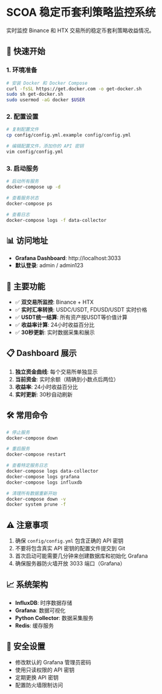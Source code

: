 # SCOA 稳定币套利策略监控系统

实时监控 Binance 和 HTX 交易所的稳定币套利策略收益情况。

## 🚀 快速开始

### 1. 环境准备
```bash
# 安装 Docker 和 Docker Compose
curl -fsSL https://get.docker.com -o get-docker.sh
sudo sh get-docker.sh
sudo usermod -aG docker $USER
```

### 2. 配置设置
```bash
# 复制配置文件
cp config/config.yml.example config/config.yml

# 编辑配置文件，添加你的 API 密钥
vim config/config.yml
```

### 3. 启动服务
```bash
# 启动所有服务
docker-compose up -d

# 查看服务状态
docker-compose ps

# 查看日志
docker-compose logs -f data-collector
```

## 📊 访问地址

- **Grafana Dashboard**: http://localhost:3033
- **默认登录**: admin / admin123

## 🔧 主要功能

- ✅ **双交易所监控**: Binance + HTX
- ✅ **实时汇率转换**: USDC/USDT, FDUSD/USDT 实时价格
- ✅ **USDT统一结算**: 所有资产按USDT等价值计算
- ✅ **收益率计算**: 24小时收益百分比
- ✅ **30秒更新**: 实时数据采集和展示

## 📋 Dashboard 展示

1. **独立资金曲线**: 每个交易所单独显示
2. **当前资金**: 实时余额（精确到小数点后两位）
3. **收益率**: 24小时收益百分比
4. **实时更新**: 30秒自动刷新

## 🛠️ 常用命令

```bash
# 停止服务
docker-compose down

# 重启服务
docker-compose restart

# 查看特定服务日志
docker-compose logs data-collector
docker-compose logs grafana
docker-compose logs influxdb

# 清理所有数据重新开始
docker-compose down -v
docker system prune -f
```

## ⚠️ 注意事项

1. 确保 `config/config.yml` 包含正确的 API 密钥
2. 不要将包含真实 API 密钥的配置文件提交到 Git
3. 首次启动可能需要几分钟来创建数据库和初始化 Grafana
4. 确保服务器防火墙开放 3033 端口（Grafana）

## 📈 系统架构

- **InfluxDB**: 时序数据存储
- **Grafana**: 数据可视化
- **Python Collector**: 数据采集服务
- **Redis**: 缓存服务

## 🔐 安全设置

- 修改默认的 Grafana 管理员密码
- 使用只读权限的 API 密钥
- 定期更换 API 密钥
- 配置防火墙限制访问